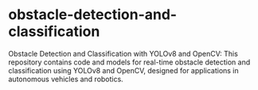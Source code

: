 # obstacle-detection-and-classification
Obstacle Detection and Classification with YOLOv8 and OpenCV: This repository contains code and models for real-time obstacle detection and classification using YOLOv8 and OpenCV, designed for applications in autonomous vehicles and robotics.
